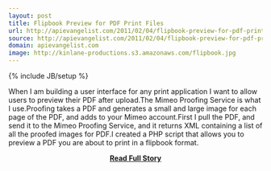```yaml
---
layout: post
title: Flipbook Preview for PDF Print Files
url: http://apievangelist.com/2011/02/04/flipbook-preview-for-pdf-print-file/
source: http://apievangelist.com/2011/02/04/flipbook-preview-for-pdf-print-file/
domain: apievangelist.com
image: http://kinlane-productions.s3.amazonaws.com/flipbook.jpg
---
```

{% include JB/setup %}<p>When I am building a user interface for any print application I want to allow users to preview their PDF after upload.The Mimeo Proofing Service is what I use.Proofing takes a PDF and generates a small and large image for each page of the PDF, and adds to your Mimeo account.First I pull the PDF, and send it to the Mimeo Proofing Service, and it returns XML containing a list of all the proofed images for PDF.I created a PHP script that allows you to preview a PDF you are about to print in a flipbook format.</p>
<center><p><a href="http://apievangelist.com/2011/02/04/flipbook-preview-for-pdf-print-file/" style='padding:25px; font-sze:18px; font-weight: bold;'>Read Full Story</a></p></center>
